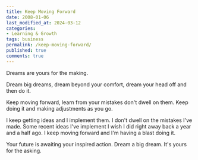 ```yaml
---
title: Keep Moving Forward
date: 2008-01-06
last_modified_at: 2024-03-12
categories:
- Learning & Growth
tags: business
permalink: /keep-moving-forward/
published: true
comments: true
---
```

Dreams are yours for the making.
<!--more-->
Dream big dreams, dream beyond your comfort, dream your head off and then do it.

Keep moving forward, learn from your mistakes don't dwell on them.  Keep doing it and making adjustments as you go.

I keep getting ideas and I implement them.  I don't dwell on the mistakes I've made.  Some recent ideas I've implement I wish I did right away back a year and a half ago.  I keep moving forward and I'm having a blast doing it.

Your future is awaiting your inspired action.  Dream a big dream.  It's yours for the asking.